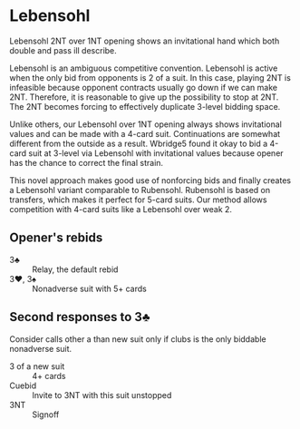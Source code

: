 Lebensohl
=========
Lebensohl 2NT over 1NT opening shows an invitational hand which both double and
pass ill describe.

Lebensohl is an ambiguous competitive convention.  Lebensohl is active when the
only bid from opponents is 2 of a suit.  In this case, playing 2NT is
infeasible because opponent contracts usually go down if we can make 2NT.
Therefore, it is reasonable to give up the possibility to stop at 2NT.  The 2NT
becomes forcing to effectively duplicate 3-level bidding space.

Unlike others, our Lebensohl over 1NT opening always shows invitational values
and can be made with a 4-card suit.  Continuations are somewhat different
from the outside as a result.  Wbridge5 found it okay to bid a 4-card suit at
3-level via Lebensohl with invitational values because opener has the chance to
correct the final strain.

This novel approach makes good use of nonforcing bids and finally creates a
Lebensohl variant comparable to Rubensohl.  Rubensohl is based on transfers,
which makes it perfect for 5-card suits.  Our method allows competition with
4-card suits like a Lebensohl over weak 2.

Opener's rebids
---------------
<dl>
  <dt>3♣</dt>
  <dd>Relay, the default rebid</dd>

  <dt>3♥, 3♠</dt>
  <dd>Nonadverse suit with 5+ cards</dd>
</dl>

Second responses to 3♣
----------------------
Consider calls other a than new suit only if clubs is the only biddable
nonadverse suit.

<dl>
  <dt>3 of a new suit</dt>
  <dd>4+ cards</dd>

  <dt>Cuebid</dt>
  <dd>Invite to 3NT with this suit unstopped</dd>

  <dt>3NT</dt>
  <dd>Signoff</dd>
</dl>
